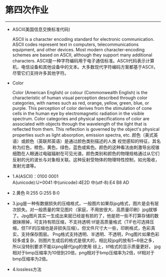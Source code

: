 第四次作业
======
---
* ASCII(美国信息交换标准代码)
  
  ASCII is a character encoding standard for electronic communication. ASCII codes represent text in computers, telecommunications equipment, and other devices. Most modern character-encoding schemes are based on ASCII, although they support many additional characters.
  ASCII是一种字符编码用于电子通信标准。ASCII代码表示计算机，电信设备和其他设备中的文本。大多数现代字符编码方案都基于ASCII，尽管它们支持许多其他字符。

* Color

  Color (American English) or colour (Commonwealth English) is the characteristic of human visual perception described through color categories, with names such as red, orange, yellow, green, blue, or purple. This perception of color derives from the stimulation of cone cells in the human eye by electromagnetic radiation in the visible spectrum. Color categories and physical specifications of color are associated with objects through the wavelength of the light that is reflected from them. This reflection is governed by the object's physical properties such as light absorption, emission spectra, etc.
  颜色（美式英语）或颜色（英联邦英语）是通过颜色类别描述的人类 视觉感知的特征，其名称为红色，橙色，黄色，绿色，蓝色或紫色。颜色的这种看法由刺激导出视锥细胞在人眼通过电磁辐射在可见光谱。颜色类别和颜色的物理规格通过从它们反射的光的波长与对象相关联。这种反射受物体的物理特性控制，如光吸收，发射光谱等。

* 1.A(ASCII)：0100 0001  
A(unicode):U+0041 中(unicode):4E2D
 中(utf-8):E4 B8 AD
* 2.黄色 R:255  G:255  B:0
* 3.jpg是一种有数据损失的压缩格式，一般图片如果存jpg格式，图片是会有层次损失。对一般质量的常见图片（家庭，不用放很大、高质量印刷）jpg就够了。Jpg图片其实一生成出来就已经是有损的了，他是把一些不打算存储的数据抹擦掉，可支持有陨压缩，不支持透明 
tif是高质量格式（TIF也可选择压缩，但TIF的压缩也是非损失压缩）。但文件尺寸大一些，印刷格式，色彩真实，支持保存图层。
Png格式支持透明、半透明、不透明，Png图片如果色彩较多或复杂，则图片生成后的格式是很大的，相比较jpg的放有5~6倍之多，所以没特别要求不能以png替代jpg的使用 
综上，tif格式的显示质量更好。
jpg相对于bmp压缩率为10倍到20倍，png相对于bmp压缩率为2倍，tif相对于bmp压缩率为2倍。
* 4.lossless方法